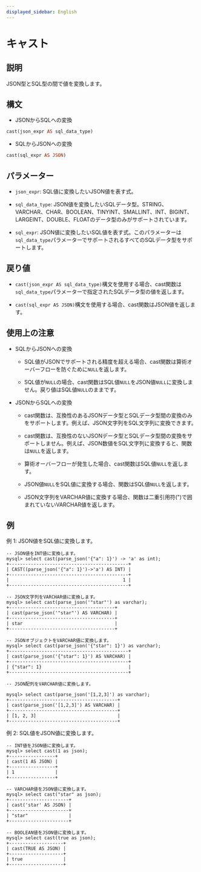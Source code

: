 ```yaml
---
displayed_sidebar: English
---
```


# キャスト

## 説明

JSON型とSQL型の間で値を変換します。

## 構文

- JSONからSQLへの変換

```Haskell
cast(json_expr AS sql_data_type)
```

- SQLからJSONへの変換

```Haskell
cast(sql_expr AS JSON)
```

## パラメーター

- `json_expr`: SQL値に変換したいJSON値を表す式。

- `sql_data_type`: JSON値を変換したいSQLデータ型。STRING、VARCHAR、CHAR、BOOLEAN、TINYINT、SMALLINT、INT、BIGINT、LARGEINT、DOUBLE、FLOATのデータ型のみがサポートされています。

- `sql_expr`: JSON値に変換したいSQL値を表す式。このパラメーターは`sql_data_type`パラメーターでサポートされるすべてのSQLデータ型をサポートします。

## 戻り値

- `cast(json_expr AS sql_data_type)`構文を使用する場合、cast関数は`sql_data_type`パラメーターで指定されたSQLデータ型の値を返します。

- `cast(sql_expr AS JSON)`構文を使用する場合、cast関数はJSON値を返します。

## 使用上の注意

- SQLからJSONへの変換

  - SQL値がJSONでサポートされる精度を超える場合、cast関数は算術オーバーフローを防ぐために`NULL`を返します。

  - SQL値が`NULL`の場合、cast関数はSQL値`NULL`をJSON値`NULL`に変換しません。戻り値はSQL値`NULL`のままです。

- JSONからSQLへの変換

  - cast関数は、互換性のあるJSONデータ型とSQLデータ型間の変換のみをサポートします。例えば、JSON文字列をSQL文字列に変換できます。

  - cast関数は、互換性のないJSONデータ型とSQLデータ型間の変換をサポートしません。例えば、JSON数値をSQL文字列に変換すると、関数は`NULL`を返します。

  - 算術オーバーフローが発生した場合、cast関数はSQL値`NULL`を返します。

  - JSON値`NULL`をSQL値に変換する場合、関数はSQL値`NULL`を返します。

  - JSON文字列をVARCHAR値に変換する場合、関数は二重引用符(")で囲まれていないVARCHAR値を返します。

## 例

例 1: JSON値をSQL値に変換します。

```plaintext
-- JSON値をINT値に変換します。
mysql> select cast(parse_json('{"a": 1}') -> 'a' as int);
+--------------------------------------------+
| CAST((parse_json('{"a": 1}')->'a') AS INT) |
+--------------------------------------------+
|                                          1 |
+--------------------------------------------+

-- JSON文字列をVARCHAR値に変換します。
mysql> select cast(parse_json('"star"') as varchar);
+---------------------------------------+
| cast(parse_json('"star"') AS VARCHAR) |
+---------------------------------------+
| star                                  |
+---------------------------------------+

-- JSONオブジェクトをVARCHAR値に変換します。
mysql> select cast(parse_json('{"star": 1}') as varchar);
+--------------------------------------------+
| cast(parse_json('{"star": 1}') AS VARCHAR) |
+--------------------------------------------+
| {"star": 1}                                |
+--------------------------------------------+

-- JSON配列をVARCHAR値に変換します。

mysql> select cast(parse_json('[1,2,3]') as varchar);
+----------------------------------------+
| cast(parse_json('[1,2,3]') AS VARCHAR) |
+----------------------------------------+
| [1, 2, 3]                              |
+----------------------------------------+
```

例 2: SQL値をJSON値に変換します。

```plaintext
-- INT値をJSON値に変換します。
mysql> select cast(1 as json);
+-----------------+
| cast(1 AS JSON) |
+-----------------+
| 1               |
+-----------------+

-- VARCHAR値をJSON値に変換します。
mysql> select cast("star" as json);
+----------------------+
| cast('star' AS JSON) |
+----------------------+
| "star"               |
+----------------------+

-- BOOLEAN値をJSON値に変換します。
mysql> select cast(true as json);
+--------------------+
| cast(TRUE AS JSON) |
+--------------------+
| true               |
+--------------------+
```
